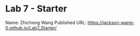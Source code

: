 # Lab 7 - Starter
Name: Zhicheng Wang
Published URL: https://jackson-wang-0.github.io/Lab7_Starter/
